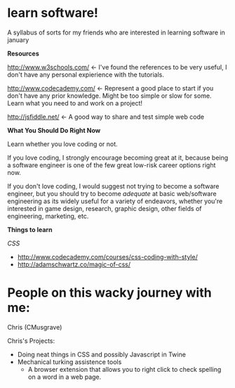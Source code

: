 learn software!
=============

A syllabus of sorts for my friends who are interested in learning software in january

**Resources**

http://www.w3schools.com/ <- I've found the references to be very useful, I don't have any personal expierience with the tutorials.

http://www.codecademy.com/ <- Represent a good place to start if you don't have any prior knowledge. Might be too simple or slow for some. Learn what you need to and work on a project!

http://jsfiddle.net/ <- A good way to share and test simple web code

**What You Should Do Right Now**

Learn whether you love coding or not.

If you love coding, I strongly encourage becoming great at it, because being a software engineer is one of the few great low-risk career options right now.

If you don't love coding, I would suggest not trying to become a software engineer, but you should try to become *adequate* at basic web/software engineering as its widely useful for a variety of endeavors, whether you're interested in game design, research, graphic design, other fields of engineering, marketing, etc.

**Things to learn**

*CSS*
- http://www.codecademy.com/courses/css-coding-with-style/
- http://adamschwartz.co/magic-of-css/

People on this wacky journey with me:
=======
Chris (CMusgrave)

Chris's Projects:
- Doing neat things in CSS and possibly Javascript in Twine
- Mechanical turking assistence tools
  - A browser extension that allows you to right click to check spelling on a word in a web page.
